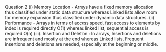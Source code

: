 Question 2
(i) Memory Location - Arrays have a fixed memory allocation thus classified under static data structure whereas Linked lists allow room for memory expansion
thus classified under dynamic data structures.
(ii) Performance - Arrays in terms of access speed, fast access to elements by index is required directly O(1)  whereas linked list, sequential access
is required O(n)
(iii). Insertion and Deletion : In arrays, Insertions and deletions are infrequent and mostly at the end whereas Linked lists, Frequent insertions and 
deletions are needed, especially at the beginning or middle.
